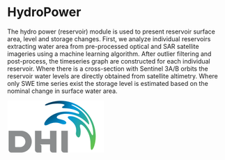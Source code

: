 # HydroPower

The hydro power (reservoir) module is used to present reservoir surface area, level and storage changes. First, we analyze individual reservoirs extracting water area from pre-processed optical and SAR satellite imageries using a machine learning algorithm. After outlier filtering and post-process, the timeseries graph are constructed for each individual reservoir. Where there is a cross-section with Sentinel 3A/B orbits the reservoir water levels are directly obtained from satellite altimetry. Where only SWE time series exist the storage level is estimated based on the nominal change in surface water area.

![DHI Logo](https://raw.githubusercontent.com/eurodatacube/eodash-assets/main/collections/gtif-logos/dhi.png "DHI Logo")
